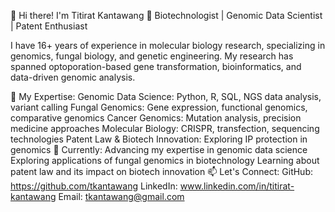 👋 Hi there! I'm Titirat Kantawang
🔬 Biotechnologist | Genomic Data Scientist | Patent Enthusiast

I have 16+ years of experience in molecular biology research, specializing in genomics, fungal biology, and genetic engineering. My research has spanned optoporation-based gene transformation, bioinformatics, and data-driven genomic analysis.

🧬 My Expertise:
Genomic Data Science: Python, R, SQL, NGS data analysis, variant calling
Fungal Genomics: Gene expression, functional genomics, comparative genomics
Cancer Genomics: Mutation analysis, precision medicine approaches
Molecular Biology: CRISPR, transfection, sequencing technologies
Patent Law & Biotech Innovation: Exploring IP protection in genomics
🚀 Currently:
Advancing my expertise in genomic data science
Exploring applications of fungal genomics in biotechnology
Learning about patent law and its impact on biotech innovation
📫 Let's Connect:
GitHub: https://github.com/tkantawang
LinkedIn: www.linkedin.com/in/titirat-kantawang
Email: tkantawang@gmail.com

<!---
tkantawang/tkantawang is a ✨ special ✨ repository because its `README.md` (this file) appears on your GitHub profile.
You can click the Preview link to take a look at your changes.
--->

